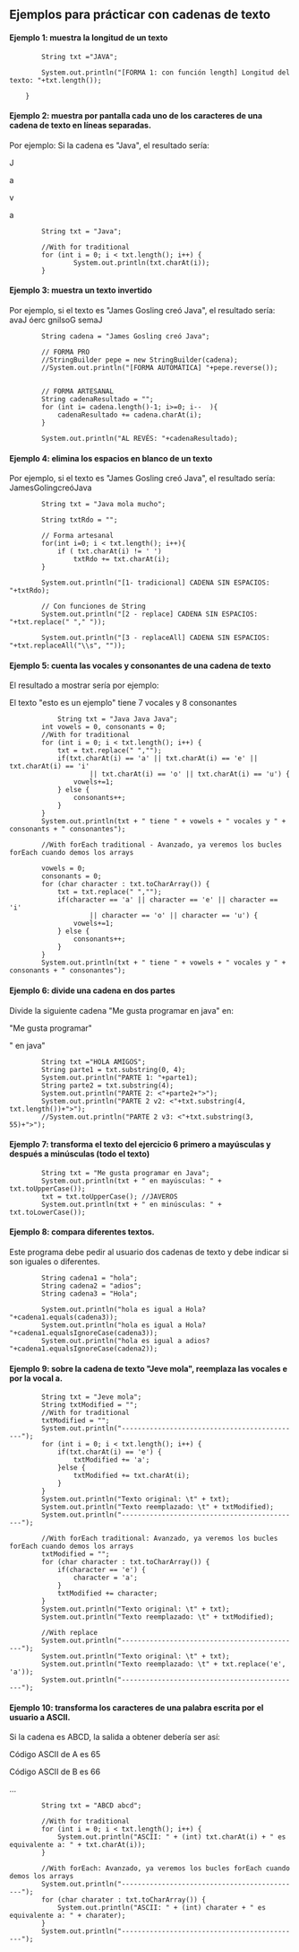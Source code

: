 ## Ejemplos para prácticar con cadenas de texto

#### Ejemplo 1: muestra la longitud de un texto

```
        String txt ="JAVA";
        
        System.out.println("[FORMA 1: con función length] Longitud del texto: "+txt.length());
                
    }
```

#### Ejemplo 2: muestra por pantalla cada uno de los caracteres de una cadena de texto en líneas separadas.

Por ejemplo:
Si la cadena es "Java", el resultado sería:

J

a

v

a


```
        String txt = "Java";
        
        //With for traditional
        for (int i = 0; i < txt.length(); i++) {
                System.out.println(txt.charAt(i));
        }
```

#### Ejemplo 3: muestra un texto invertido

Por ejemplo, si el texto es "James Gosling creó Java", el resultado sería:
avaJ óerc gnilsoG semaJ

```
        String cadena = "James Gosling creó Java";
        
        // FORMA PRO
        //StringBuilder pepe = new StringBuilder(cadena);
        //System.out.println("[FORMA AUTOMÁTICA] "+pepe.reverse());
        
        
        // FORMA ARTESANAL
        String cadenaResultado = "";
        for (int i= cadena.length()-1; i>=0; i--  ){
            cadenaResultado += cadena.charAt(i);
        }
        
        System.out.println("AL REVÉS: "+cadenaResultado);
```

#### Ejemplo 4: elimina los espacios en blanco de un texto

Por ejemplo, si el texto es "James Gosling creó Java", el resultado sería:
JamesGolingcreóJava

```
        String txt = "Java mola mucho";
        
        String txtRdo = "";
        
        // Forma artesanal
        for(int i=0; i < txt.length(); i++){
            if ( txt.charAt(i) != ' ')
                txtRdo += txt.charAt(i);
        }
        
        System.out.println("[1- tradicional] CADENA SIN ESPACIOS: "+txtRdo);
        
        // Con funciones de String
        System.out.println("[2 - replace] CADENA SIN ESPACIOS: "+txt.replace(" "," "));
        
        System.out.println("[3 - replaceAll] CADENA SIN ESPACIOS: "+txt.replaceAll("\\s", ""));
```

#### Ejemplo 5: cuenta las vocales y consonantes de una cadena de texto

El resultado a mostrar sería por ejemplo:

El texto "esto es un ejemplo" tiene 7 vocales y 8 consonantes

```
    		String txt = "Java Java Java";
		int vowels = 0, consonants = 0;
		//With for traditional
		for (int i = 0; i < txt.length(); i++) {
			txt = txt.replace(" ","");
			if(txt.charAt(i) == 'a' || txt.charAt(i) == 'e' || txt.charAt(i) == 'i'
                    || txt.charAt(i) == 'o' || txt.charAt(i) == 'u') {
				vowels+=1;
			} else {
				consonants++;
			}
		}
		System.out.println(txt + " tiene " + vowels + " vocales y " + consonants + " consonantes");

		//With forEach traditional - Avanzado, ya veremos los bucles forEach cuando demos los arrays
		
   		vowels = 0;
		consonants = 0;
		for (char character : txt.toCharArray()) {
			txt = txt.replace(" ","");
			if(character == 'a' || character == 'e' || character == 'i'
                    || character == 'o' || character == 'u') {
				vowels+=1;
			} else {
				consonants++;
			}
		}
		System.out.println(txt + " tiene " + vowels + " vocales y " + consonants + " consonantes");
```

#### Ejemplo 6: divide una cadena en dos partes

Divide la siguiente cadena "Me gusta programar en java" en:

"Me gusta programar"

" en java"

```
        String txt ="HOLA AMIGOS";
        String parte1 = txt.substring(0, 4);
        System.out.println("PARTE 1: "+parte1);
        String parte2 = txt.substring(4);
        System.out.println("PARTE 2: <"+parte2+">");
        System.out.println("PARTE 2 v2: <"+txt.substring(4, txt.length())+">");
        //System.out.println("PARTE 2 v3: <"+txt.substring(3, 55)+">");
```

#### Ejemplo 7: transforma el texto del ejercicio 6 primero a mayúsculas y después a minúsculas (todo el texto)

```
  		String txt = "Me gusta programar en Java";
		System.out.println(txt + " en mayúsculas: " + txt.toUpperCase());
		txt = txt.toUpperCase(); //JAVEROS
		System.out.println(txt + " en minúsculas: " + txt.toLowerCase());
```

#### Ejemplo 8: compara diferentes textos.

Este programa debe pedir al usuario dos cadenas de texto y debe indicar si son iguales o diferentes.

```
        String cadena1 = "hola";
        String cadena2 = "adios";
        String cadena3 = "Hola";
        
        System.out.println("hola es igual a Hola? "+cadena1.equals(cadena3));
        System.out.println("hola es igual a Hola? "+cadena1.equalsIgnoreCase(cadena3));
        System.out.println("hola es igual a adios? "+cadena1.equalsIgnoreCase(cadena2));
```

#### Ejemplo 9: sobre la cadena de texto "Jeve mola", reemplaza las vocales e por la vocal a.

```
		String txt = "Jeve mola";
		String txtModified = "";
		//With for traditional
		txtModified = "";
		System.out.println("---------------------------------------------");
		for (int i = 0; i < txt.length(); i++) {
			if(txt.charAt(i) == 'e') {
				txtModified += 'a';
			}else {
				txtModified += txt.charAt(i);
			}
		}
		System.out.println("Texto original: \t" + txt);
		System.out.println("Texto reemplazado: \t" + txtModified);
		System.out.println("---------------------------------------------");
                
		//With forEach traditional: Avanzado, ya veremos los bucles forEach cuando demos los arrays
		txtModified = "";
		for (char character : txt.toCharArray()) {
			if(character == 'e') {
				character = 'a';
			}
			txtModified += character;
		}
		System.out.println("Texto original: \t" + txt);
		System.out.println("Texto reemplazado: \t" + txtModified);
                
		//With replace
		System.out.println("---------------------------------------------");
		System.out.println("Texto original: \t" + txt);
		System.out.println("Texto reemplazado: \t" + txt.replace('e', 'a'));
		System.out.println("---------------------------------------------");
```

#### Ejemplo 10: transforma los caracteres de una palabra escrita por el usuario a ASCII.

Si la cadena es ABCD, la salida a obtener debería ser así:

Código ASCII de A es 65

Código ASCII de B es 66

...

```
		String txt = "ABCD abcd";
                
		//With for traditional
		for (int i = 0; i < txt.length(); i++) {
			System.out.println("ASCII: " + (int) txt.charAt(i) + " es equivalente a: " + txt.charAt(i));
		}
                
		//With forEach: Avanzado, ya veremos los bucles forEach cuando demos los arrays
		System.out.println("---------------------------------------------");
		for (char charater : txt.toCharArray()) {
			System.out.println("ASCII: " + (int) charater + " es equivalente a: " + charater);
		}
		System.out.println("---------------------------------------------");
```






